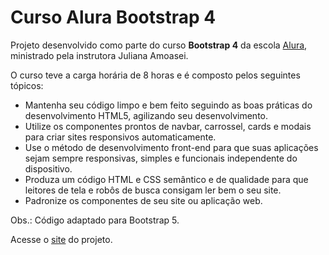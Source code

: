 # Curso Alura Bootstrap 4

<p>Projeto desenvolvido como parte do curso <b>Bootstrap 4</b> da escola <a href="https://www.alura.com.br/">Alura</a>, ministrado pela instrutora Juliana Amoasei.</p>
<p>O curso teve a carga horária de 8 horas e é composto pelos seguintes tópicos:</p>
<ul>
<li>Mantenha seu código limpo e bem feito seguindo as boas práticas do desenvolvimento HTML5, agilizando seu desenvolvimento.</li>
<li>Utilize os componentes prontos de navbar, carrossel, cards e modais para criar sites responsivos automaticamente.</li>
<li>Use o método de desenvolvimento front-end para que suas aplicações sejam sempre responsivas, simples e funcionais independente do dispositivo.</li>
<li>Produza um código HTML e CSS semântico e de qualidade para que leitores de tela e robôs de busca consigam ler bem o seu site.</li>
<li>Padronize os componentes de seu site ou aplicação web.</li>
</ul>
<p>Obs.: Código adaptado para Bootstrap 5.</p>
<p>Acesse o <a href="https://mardemor.github.io/alura-bootstrap4/">site</a> do projeto.</p>
 
